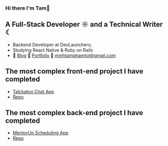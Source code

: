 ### Hi there I'm Tam👋

## A Full-Stack Developer ☼ and a Technical Writer ☾

- Backend Developer at DevLaunchers;
- Studying React Native & Ruby on Rails
- 📝 [Blog](https://minhtampham0703.wordpress.com/) 📇 [Portfolio](https://www.tamp.blog/) 📧 minhtamphamtol@gmail.com

## The most complex front-end project I have completed

- [Talckatoo Chat App](https://talckatoo.me)
- [Repo](https://github.com/Talckatoo)

## The most complex back-end project I have completed

- [MentorUp Scheduling App](https://mentorup-81w4.onrender.com)
- [Repo](https://github.com/Mentor-Up/server)
